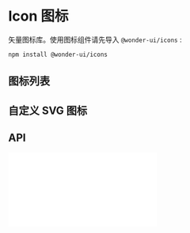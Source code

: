 # Icon 图标

矢量图标库。使用图标组件请先导入 `@wonder-ui/icons` :

```bash
npm install @wonder-ui/icons
```

## 图标列表

<code src="../../packages/wonder-ui/src/SvgIcon/demo/icons.tsx"></code>

## 自定义 SVG 图标

<code src="../../packages/wonder-ui/src/SvgIcon/demo/default.tsx"></code>


## API

<embed src="../../packages/wonder-ui/src/SvgIcon/index.md"></embed>

